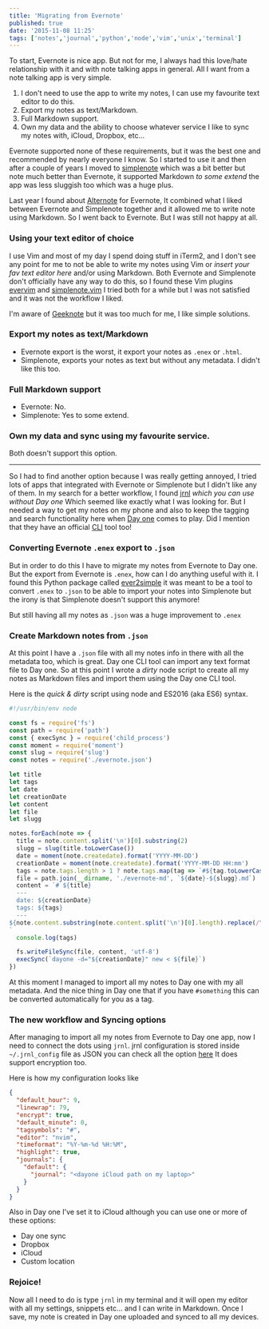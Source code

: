 ```yaml
---
title: 'Migrating from Evernote'
published: true
date: '2015-11-08 11:25'
tags: ['notes','journal','python','node','vim','unix','terminal']
---
```

To start, Evernote is nice app. But not for me, I always had this love/hate relationship with it and with note talking apps in general. All I want from a note talking app is very simple.

1. I don't need to use the app to write my notes, I can use my favourite text editor to do this.
2. Export my notes as text/Markdown.
3. Full Markdown support.
4. Own my data and the ability to choose whatever service I like to sync my notes with, iCloud, Dropbox, etc...

Evernote supported none of these requirements, but it was the best one and recommended by nearly everyone I know. So I started to use it and then after a couple of years I moved to [simplenote](http://simplenote.com) which was a bit better but note much better than Evernote, it supported Markdown _to some extend_ the app was less sluggish too which was a huge plus.

Last year I found about [Alternote](http://alternoteapp.com/) for Evernote, It combined what I liked between Evernote and Simplenote together and it allowed me to write note using Markdown. So I went back to Evernote. But I was still not happy at all.

### Using your text editor of choice

I use Vim and most of my day I spend doing stuff in iTerm2, and I don't see any point for me to not be able to write my notes using Vim or _insert your fav text editor here_ and/or using Markdown. Both Evernote and Simplenote don't officially have any way to do this, so I found these Vim plugins [evervim](https://github.com/kakkyz81/evervim) and [simplenote.vim](https://github.com/mrtazz/simplenote.vim) I tried both for a while but I was not satisfied and it was not the workflow I liked.

I'm aware of [Geeknote](http://www.geeknote.me/) but it was too much for me, I like simple solutions.

### Export my notes as text/Markdown

* Evernote export is the worst, it export your notes as `.enex` or `.html`.
* Simplenote, exports your notes as text but without any metadata. I didn't like this too.

### Full Markdown support

* Evernote: No.
* Simplenote: Yes to some extend.

### Own my data and sync using my favourite service.

Both doesn't support this option.

---

So I had to find another option because I was really getting annoyed, I tried lots of apps that integrated with Evernote or Simplenote but I didn't like any of them. In my search for a better workflow, I found [jrnl](http://maebert.github.io/jrnl/) _which you can use without Day one_ Which seemed like exactly what I was looking for. But I needed a way to get my notes on my phone and also to keep the tagging and search functionality here when [Day one](http://dayoneapp.com) comes to play. Did I mention that they have an official [CLI](http://dayoneapp.com/tools/cli-man/) tool too!

### Converting Evernote `.enex` export to `.json`

But in order to do this I have to migrate my notes from Evernote to Day one. But the export from Evernote is `.enex`, how can I do anything useful with it. I found this Python package called [ever2simple](https://github.com/claytron/ever2simple) it was meant to be a tool to convert `.enex` to `.json` to be able to import your notes into Simplenote but the irony is that Simplenote doesn't support this anymore!

But still having all my notes as `.json` was a huge improvement to `.enex`

### Create Markdown notes from `.json`

At this point I have a `.json` file with all my notes info in there with all the metadata too, which is great. Day one CLI tool can import any text format file to Day one. So at this point I wrote a _dirty_ node script to create all my notes as Markdown files and import them using the Day one CLI tool.

Here is the _quick & dirty_ script using node and ES2016 (aka ES6) syntax.

```js
#!/usr/bin/env node

const fs = require('fs')
const path = require('path')
const { execSync } = require('child_process')
const moment = require('moment')
const slug = require('slug')
const notes = require('./evernote.json')

let title
let tags
let date
let creationDate
let content
let file
let slugg

notes.forEach(note => {
  title = note.content.split('\n')[0].substring(2)
  slugg = slug(title.toLowerCase())
  date = moment(note.createdate).format('YYYY-MM-DD')
  creationDate = moment(note.createdate).format('YYYY-MM-DD HH:mm')
  tags = note.tags.length > 1 ? note.tags.map(tag => `#${tag.toLowerCase()}`).join(', ') : note.tags.map(tag => `#${tag.toLowerCase()}`).join()
  file = path.join(__dirname, './evernote-md', `${date}-${slugg}.md`)
  content = `# ${title}
  ---
  date: ${creationDate}
  tags: ${tags}
  ---
${note.content.substring(note.content.split('\n')[0].length).replace(/\s?\n\n?\s?/g, '\n')}
`
  console.log(tags)

  fs.writeFileSync(file, content, 'utf-8')
  execSync(`dayone -d="${creationDate}" new < ${file}`)
})
```

At this moment I managed to import all my notes to Day one with my all metadata. And the nice thing in Day one that if you have `#something` this can be converted automatically for you as a tag.

### The new workflow and Syncing options

After managing to import all my notes from Evernote to Day one app, now I need to connect the dots using `jrnl`. jrnl configuration is stored inside `~/.jrnl_config` file as JSON you can check all the option [here](http://maebert.github.io/jrnl/advanced.html#configuration-file) It does support encryption too.

Here is how my configuration looks like

```json
{
  "default_hour": 9,
  "linewrap": 79,
  "encrypt": true,
  "default_minute": 0,
  "tagsymbols": "#",
  "editor": "nvim",
  "timeformat": "%Y-%m-%d %H:%M",
  "highlight": true,
  "journals": {
    "default": {
      "journal": "<dayone iCloud path on my laptop>"
    }
  }
}
```

Also in Day one I've set it to iCloud although you can use one or more of these options:

* Day one sync
* Dropbox
* iCloud
* Custom location

### Rejoice!

Now all I need to do is type `jrnl` in my terminal and it will open my editor with all my settings, snippets etc... and I can write in Markdown. Once I save, my note is created in Day one uploaded and synced to all my devices.
